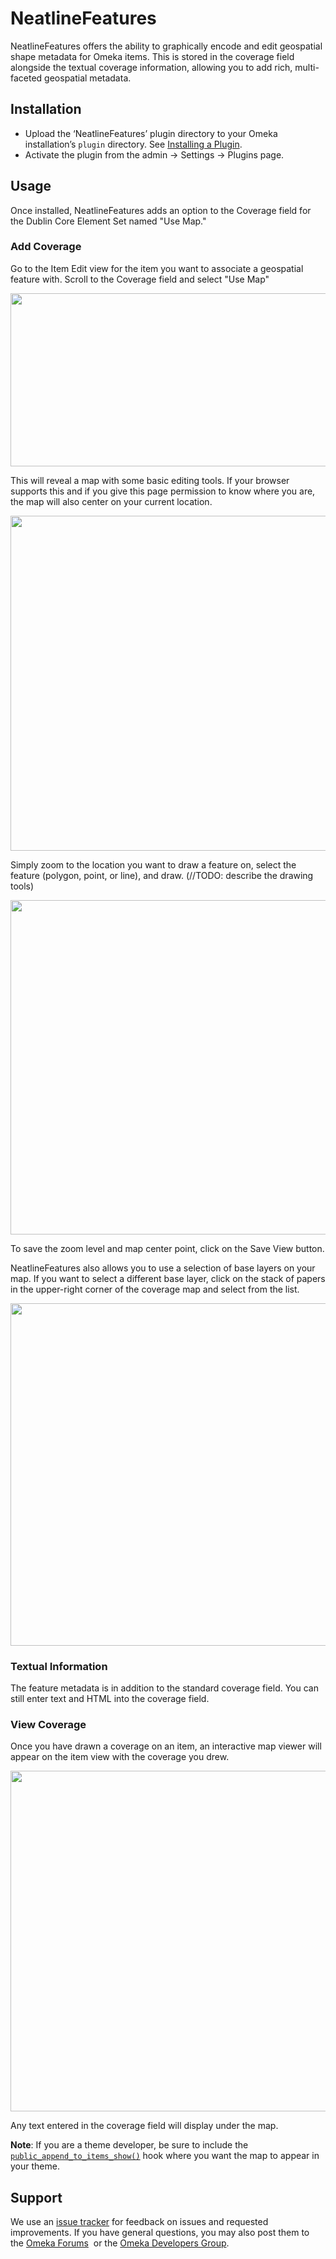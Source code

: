 
# NeatlineFeatures

NeatlineFeatures offers the ability to graphically encode and edit geospatial
shape metadata for Omeka items. This is stored in the coverage field alongside
the textual coverage information, allowing you to add rich, multi-faceted
geospatial metadata.

## Installation

* Upload the ‘NeatlineFeatures’ plugin directory to your Omeka
  installation’s `plugin` directory. See [Installing a
  Plugin][installing].
* Activate the plugin from the admin → Settings → Plugins page.

## Usage

Once installed, NeatlineFeatures adds an option to the Coverage field for the
Dublin Core Element Set named "Use Map."

### Add Coverage

Go to the Item Edit view for the item you want to associate a geospatial
feature with. Scroll to the Coverage field and select "Use Map"

<a href="http://23.21.98.97/wp-content/uploads/2011/05/features_1.png"><img class="alignnone size-full wp-image-430" title="features_1" src="http://23.21.98.97/wp-content/uploads/2011/05/features_1.png" alt="" width="620" height="277" /></a>

This will reveal a map with some basic editing tools. If your browser supports
this and if you give this page permission to know where you are, the map will
also center on your current location.

<a href="http://23.21.98.97/wp-content/uploads/2011/05/features_2.png"><img class="alignnone size-full wp-image-431" title="features_2" src="http://23.21.98.97/wp-content/uploads/2011/05/features_2.png" alt="" width="627" height="536" /></a>

Simply zoom to the location you want to draw a feature on, select the feature
(polygon, point, or line), and draw. (//TODO: describe the drawing tools)

<a href="http://23.21.98.97/wp-content/uploads/2011/05/features_3.png"><img class="alignnone size-full wp-image-432" title="features_3" src="http://23.21.98.97/wp-content/uploads/2011/05/features_3.png" alt="" width="622" height="535" /></a>

To save the zoom level and map center point, click on the Save View button.

NeatlineFeatures also allows you to use a selection of base layers on your map.
If you want to select a different base layer, click on the stack of papers in
the upper-right corner of the coverage map and select from the list.

<a href="http://23.21.98.97/wp-content/uploads/2011/05/Screen-shot-2012-04-10-at-2.49.43-PM.png"><img class="alignnone size-full wp-image-474" title="NeatlineFeatures select base layer" src="http://23.21.98.97/wp-content/uploads/2011/05/Screen-shot-2012-04-10-at-2.49.43-PM.png" alt="" width="640" height="548" /></a>

### Textual Information

The feature metadata is in addition to the standard coverage field. You can
still enter text and HTML into the coverage field.

### View Coverage

Once you have drawn a coverage on an item, an interactive map viewer will
appear on the item view with the coverage you drew.

<a href="http://23.21.98.97/wp-content/uploads/2011/05/features_4.png"><img class="alignnone size-full wp-image-433" title="features_4" src="http://23.21.98.97/wp-content/uploads/2011/05/features_4.png" alt="" width="765" height="545" /></a>

Any text entered in the coverage field will display under the map.

**Note**: If you are a theme developer, be sure to include the 
[`public_append_to_items_show()`][public_append_to_items_show] hook where you
want the map to appear in your theme.

## Support

We use an [issue tracker][issues] for feedback on issues and requested
improvements. If you have general questions, you may also post them to
the [Omeka Forums][forums]  or the [Omeka Developers Group][groups].

[installing]: http://omeka.org/codex/Installing_a_Plugin "Installing a Plugin"
[public_append_to_items_show]: http://omeka.org/codex/Hooks/public_append_to_items_show "public_append_to_items_show"
[issues]: https://github.com/scholarslab/NeatlineTime/issues/ "issue tracker"
[forums]: http://omeka.org/forums/
[groups]: https://groups.google.com/forum/?fromgroups#!forum/omeka-dev

